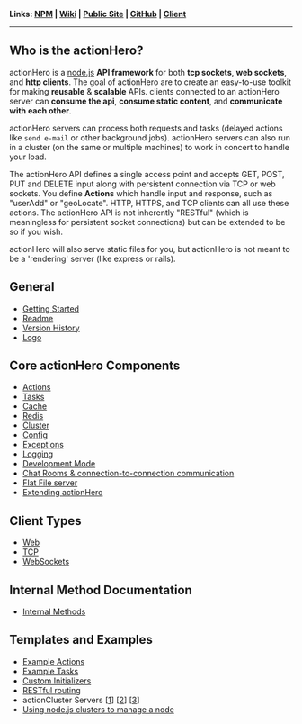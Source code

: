 **Links: [NPM](https://npmjs.org/package/actionHero) | [Wiki](https://github.com/evantahler/actionHero/wiki) | [Public Site](http://www.actionherojs.com) | [GitHub](https://github.com/evantahler/actionHero) | [Client](https://github.com/evantahler/actionhero_client)**

---

## Who is the actionHero?
actionHero is a [node.js](http://nodejs.org) **API framework** for both **tcp sockets**, **web sockets**, and **http clients**.  The goal of actionHero are to create an easy-to-use toolkit for making **reusable** & **scalable** APIs.  clients connected to an actionHero server can **consume the api**, **consume static content**, and **communicate with each other**.

actionHero servers can process both requests and tasks (delayed actions like `send e-mail` or other background jobs).  actionHero servers can also run in a cluster (on the same or multiple machines) to work in concert to handle your load.

The actionHero API defines a single access point and accepts GET, POST, PUT and DELETE input along with persistent connection via TCP or web sockets. You define **Actions** which handle input and response, such as "userAdd" or "geoLocate". HTTP, HTTPS, and TCP clients can all use these actions.  The actionHero API is not inherently "RESTful" (which is meaningless for persistent socket connections) but can be extended to be so if you wish.

actionHero will also serve static files for you, but actionHero is not meant to be a 'rendering' server (like express or rails).

## General
- [Getting Started](https://github.com/evantahler/actionHero/wiki/Getting-Started)
- [Readme](https://github.com/evantahler/actionHero/blob/master/readme.md)
- [Version History](https://github.com/evantahler/actionHero/blob/master/versions.md)
- [Logo](https://raw.github.com/evantahler/actionHero/master/public/logo/actionHero.png)

## Core actionHero Components
- [Actions](https://github.com/evantahler/actionHero/wiki/Actions)
- [Tasks](https://github.com/evantahler/actionHero/wiki/Tasks)
- [Cache](https://github.com/evantahler/actionHero/wiki/Cache)
- [Redis](https://github.com/evantahler/actionHero/wiki/Redis)
- [Cluster](https://github.com/evantahler/actionHero/wiki/actionCluster)
- [Config](https://github.com/evantahler/actionHero/wiki/Config)
- [Exceptions](https://github.com/evantahler/actionHero/wiki/Exceptions)
- [Logging](https://github.com/evantahler/actionHero/wiki/Logging)
- [Development Mode](https://github.com/evantahler/actionHero/wiki/Development-Mode)
- [Chat Rooms & connection-to-connection communication](https://github.com/evantahler/actionHero/wiki/Chat)
- [Flat File server](https://github.com/evantahler/actionHero/wiki/File-Server)
- [Extending actionHero](https://github.com/evantahler/actionHero/wiki/Extending-actionHero)

## Client Types
- [Web](https://github.com/evantahler/actionHero/wiki/Web-Clients)
- [TCP](https://github.com/evantahler/actionHero/wiki/TCP-Clients)
- [WebSockets](https://github.com/evantahler/actionHero/wiki/Web-Socket-Clients)

## Internal Method Documentation
- [Internal Methods](https://github.com/evantahler/actionHero/wiki/Internal-Methods)

## Templates and Examples
- [Example Actions](https://github.com/evantahler/actionHero/wiki/Examples:-Actions)
- [Example Tasks](https://github.com/evantahler/actionHero/wiki/Examples:-Tasks)
- [Custom Initializers](https://github.com/evantahler/actionHero/wiki/Custom-Initializers)
- [RESTful routing](https://github.com/evantahler/actionHero/wiki/Examples:-RESTful-routing)
- actionCluster Servers [[1](https://github.com/evantahler/actionHero/blob/master/examples/servers/actionHero_cluster_peer_1.js)] [[2](https://github.com/evantahler/actionHero/blob/master/examples/servers/actionHero_cluster_peer_2.js)] [[3](https://github.com/evantahler/actionHero/blob/master/examples/servers/actionHero_cluster_peer_3.js)]
- [Using node.js clusters to manage a node](https://github.com/evantahler/actionHero/blob/master/scripts/actionHeroCluster)